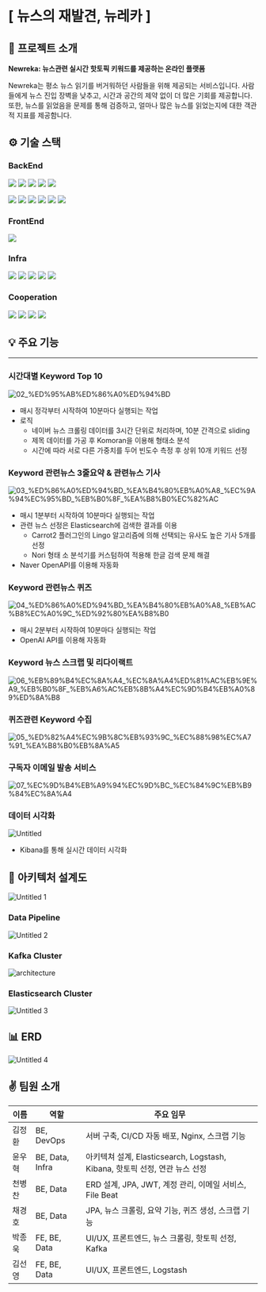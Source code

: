 # [ 뉴스의 재발견, 뉴레카 ]

## 📰 프로젝트 소개

**Newreka: 뉴스관련 실시간 핫토픽 키워드를 제공하는 온라인 플랫폼**

Newreka는 평소 뉴스 읽기를 버거워하던 사람들을 위해 제공되는 서비스입니다. 사람들에게 뉴스 진입 장벽을 낮추고, 시간과 공간의 제약 없이 더 많은 기회를 제공합니다. 또한, 뉴스를 읽었음을 문제를 통해 검증하고, 얼마나 많은 뉴스를 읽었는지에 대한 객관적 지표를 제공함니다.

## ⚙️ 기술 스택

### BackEnd

<img src="https://img.shields.io/badge/Java-007396?style=for-the-badge&logo=Java&logoColor=black"> <img src="https://img.shields.io/badge/python-3776AB?style=for-the-badge&logo=python&logoColor=black">
<img src="https://img.shields.io/badge/springboot-6DB33F?style=for-the-badge&logo=springboot&logoColor=black">
<img src="https://img.shields.io/badge/JPA-61DAFB?style=for-the-badge&logo=JPA&logoColor=black">
<img src="https://img.shields.io/badge/springsecurity-6DB33F?style=for-the-badge&logo=springsecurity&logoColor=black">

<img src="https://img.shields.io/badge/logstash-005571?style=for-the-badge&logo=logstash&logoColor=white"> <img src="https://img.shields.io/badge/filebeat-yellow?style=for-the-badge&logo=filebeat&logoColor=white">
<img src="https://img.shields.io/badge/apachekafka-231F20?style=for-the-badge&logo=apachekafka&logoColor=white">
<img src="https://img.shields.io/badge/elasticsearch-005571?style=for-the-badge&logo=elasticsearch&logoColor=white">
<img src="https://img.shields.io/badge/kibana-005571?style=for-the-badge&logo=kibana&logoColor=white">
<img src="https://img.shields.io/badge/mysql-4479A1?style=for-the-badge&logo=mysql&logoColor=black">

### FrontEnd

<img src="https://img.shields.io/badge/react-61DAFB?style=for-the-badge&logo=react&logoColor=black">


### Infra

<img src="https://img.shields.io/badge/jenkins-D24939?style=for-the-badge&logo=jenkins&logoColor=black"> <img src="https://img.shields.io/badge/amazonaws-232F3E?style=for-the-badge&logo=amazonaws&logoColor=white">
<img src="https://img.shields.io/badge/amazonec2-FF9900?style=for-the-badge&logo=amazonec2&logoColor=black">
<img src="https://img.shields.io/badge/docker-2496ED?style=for-the-badge&logo=docker&logoColor=black">
<img src="https://img.shields.io/badge/nginx-009639?style=for-the-badge&logo=nginx&logoColor=black">


### Cooperation

<img src="https://img.shields.io/badge/gitlab-FC6D26?style=for-the-badge&logo=gitlab&logoColor=black"> <img src="https://img.shields.io/badge/jirasoftware-0052CC?style=for-the-badge&logo=jirasoftware&logoColor=black">
<img src="https://img.shields.io/badge/notion-000000?style=for-the-badge&logo=notion&logoColor=white">
<img src="https://img.shields.io/badge/mattermost-0058CC?style=for-the-badge&logo=mattermost&logoColor=black">

## 💡 주요 기능

---

### 시간대별 Keyword Top 10

![02_%ED%95%AB%ED%86%A0%ED%94%BD](https://github.com/jongwook123/Newreka/assets/122584199/739d38fa-4705-497a-bd4d-aebeb321b7e4)

- 매시 정각부터 시작하여 10분마다 실행되는 작업
- 로직
  - 네이버 뉴스 크롤링 데이터를 3시간 단위로 처리하며, 10분 간격으로 sliding
  - 제목 데이터를 가공 후 Komoran을 이용해 형태소 분석
  - 시간에 따라 서로 다른 가중치를 두어 빈도수 측정 후 상위 10개 키워드 선정

### Keyword 관련뉴스 3줄요약 & 관련뉴스 기사

![03_%ED%86%A0%ED%94%BD_%EA%B4%80%EB%A0%A8_%EC%9A%94%EC%95%BD_%EB%B0%8F_%EA%B8%B0%EC%82%AC](https://github.com/jongwook123/Newreka/assets/122584199/dfd0db7d-e279-4439-9069-5f521da3e970)

- 매시 1분부터 시작하여 10분마다 실행되는 작업
- 관련 뉴스 선정은 Elasticsearch에 검색한 결과를 이용
  - Carrot2 플러그인의 Lingo 알고리즘에 의해 선택되는 유사도 높은 기사 5개를 선정
  - Nori 형태 소 분석기를 커스텀하여 적용해 한글 검색 문제 해결
- Naver OpenAPI를 이용해 자동화

### Keyword 관련뉴스 퀴즈

![04_%ED%86%A0%ED%94%BD_%EA%B4%80%EB%A0%A8_%EB%AC%B8%EC%A0%9C_%ED%92%80%EA%B8%B0](https://github.com/jongwook123/Newreka/assets/122584199/5d2ca091-cd72-4cc8-adf9-ae2a3d7fcbf0)

- 매시 2분부터 시작하여 10분마다 실행되는 작업
- OpenAI API를 이용해 자동화

### Keyword 뉴스 스크랩 및 리다이랙트

![06_%EB%89%B4%EC%8A%A4_%EC%8A%A4%ED%81%AC%EB%9E%A9_%EB%B0%8F_%EB%A6%AC%EB%8B%A4%EC%9D%B4%EB%A0%89%ED%8A%B8](https://github.com/jongwook123/Newreka/assets/122584199/5c027d21-e5bf-4116-8ac4-e7d94415c686)

### 퀴즈관련 Keyword 수집

![05_%ED%82%A4%EC%9B%8C%EB%93%9C_%EC%88%98%EC%A7%91_%EA%B8%B0%EB%8A%A5](https://github.com/jongwook123/Newreka/assets/122584199/20281cc5-a4d2-42ad-91a1-7dfbe990735b)


### 구독자 이메일 발송 서비스

![07_%EC%9D%B4%EB%A9%94%EC%9D%BC_%EC%84%9C%EB%B9%84%EC%8A%A4](https://github.com/jongwook123/Newreka/assets/122584199/4397e22d-32ab-4aac-9c23-96ed8a59d2c6)


### 데이터 시각화

![Untitled](https://github.com/jongwook123/Newreka/assets/122584199/64cb1130-d81b-4acd-b89e-b698c070860e)

- Kibana를 통해 실시간 데이터 시각화

## 📄 아키텍처 설계도

![Untitled 1](https://github.com/jongwook123/Newreka/assets/122584199/5e15d027-be24-45c1-a301-241bbe83a972)

### Data Pipeline

![Untitled 2](https://github.com/jongwook123/Newreka/assets/122584199/162dc0c4-0535-47a3-b5cc-7f710d9835fc)

### Kafka Cluster

![architecture](https://github.com/jongwook123/Newreka/assets/122584199/88a94f8e-5bed-47c7-b621-bfdafa03e578)

### Elasticsearch Cluster

![Untitled 3](https://github.com/jongwook123/Newreka/assets/122584199/504fc57e-3598-4f2b-9008-30b1099fd507)

## 📊 ERD

![Untitled 4](https://github.com/jongwook123/Newreka/assets/122584199/501d2869-cf8a-4809-a9cd-75266edf0324)

## ✌️ 팀원 소개

| 이름  | 역할              | 주요 임무           |
| --- | --------------- | ---------------------------------------------------------- |
| 김정환 | BE, DevOps      | 서버 구축, CI/CD 자동 배포, Nginx, 스크랩 기능                          |
| 윤우혁 | BE, Data, Infra | 아키텍쳐 설계, Elasticsearch, Logstash, Kibana, 핫토픽 선정, 연관 뉴스 선정 |
| 천병찬 | BE, Data        | ERD 설계, JPA, JWT, 계정 관리, 이메일 서비스, File Beat                |
| 채경호 | BE, Data        | JPA, 뉴스 크롤링, 요약 기능, 퀴즈 생성, 스크랩 기능                          |
| 박종욱 | FE, BE, Data    | UI/UX, 프론트엔드, 뉴스 크롤링, 핫토픽 선정, Kafka                        |
| 김선영 | FE, BE, Data    | UI/UX, 프론트엔드, Logstash                                     |
